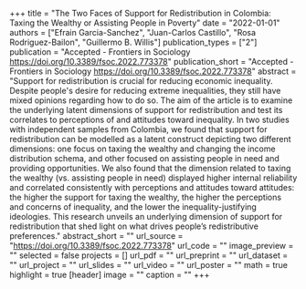 +++
title = "The Two Faces of Support for Redistribution in Colombia: Taxing the Wealthy or Assisting People in Poverty"
date = "2022-01-01"
authors = ["Efrain Garcia-Sanchez", "Juan-Carlos Castillo", "Rosa Rodriguez-Bailon", "Guillermo B. Willis"]
publication_types = ["2"]
publication = "Accepted -  Frontiers in Sociology https://doi.org/10.3389/fsoc.2022.773378"
publication_short = "Accepted -  Frontiers in Sociology https://doi.org/10.3389/fsoc.2022.773378"
abstract = "Support for redistribution is crucial for reducing economic inequality. Despite people&#39;s desire for reducing extreme inequalities, they still have mixed opinions regarding how to do so. The aim of the article is to examine the underlying latent dimensions of support for redistribution and test its correlates to perceptions of and attitudes toward inequality. In two studies with independent samples from Colombia, we found that support for redistribution can be modelled as a latent construct depicting two different dimensions: one focus on taxing the wealthy and changing the income distribution schema, and other focused on assisting people in need and providing opportunities. We also found that the dimension related to taxing the wealthy (vs. assisting people in need) displayed higher internal reliability and correlated consistently with perceptions and attitudes toward attitudes: the higher the support for taxing the wealthy, the higher the perceptions and concerns of inequality, and the lower the inequality-justifying ideologies. This research unveils an underlying dimension of support for redistribution that shed light on what drives people’s redistributive preferences."
abstract_short = ""
url_source = "https://doi.org/10.3389/fsoc.2022.773378"
url_code = ""
image_preview = ""
selected = false
projects = []
url_pdf = ""
url_preprint = ""
url_dataset = ""
url_project = ""
url_slides = ""
url_video = ""
url_poster = ""
math = true
highlight = true
[header]
image = ""
caption = ""
+++

